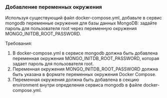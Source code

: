 
### Добавление переменных окружения

Используя существующий файл docker-compose.yml, добавьте в сервис mongodb переменные окружения для базы данных MongoDB: задайте пароль для пользователя root через переменную окружения MONGO_INITDB_ROOT_PASSWORD.

Требования:
1. В docker-compose.yml в сервисе mongodb должна быть добавлена переменная окружения MONGO_INITDB_ROOT_PASSWORD, которая задает пароль для пользователя root. 
2. Переменная окружения MONGO_INITDB_ROOT_PASSWORD должна быть указана в формате переменных окружения Docker Compose. 
3. Переменная окружения должна быть добавлена в секцию environment внутри определения сервиса mongodb в файле docker-compose.yml.
